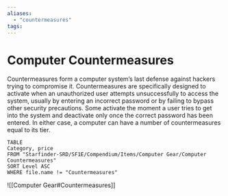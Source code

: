 ```yaml
---
aliases: 
  - "countermeasures"
tags: 
---
```


# Computer Countermeasures

Countermeasures form a computer system’s last defense against hackers trying to compromise it. Countermeasures are specifically designed to activate when an unauthorized user attempts unsuccessfully to access the system, usually by entering an incorrect password or by failing to bypass other security precautions. Some activate the moment a user tries to get into the system and deactivate only once the correct password has been entered. In either case, a computer can have a number of countermeasures equal to its tier.

``` dataview
TABLE
Category, price
FROM "Starfinder-SRD/SF1E/Compendium/Items/Computer Gear/Computer Countermeasures"
SORT Level ASC
WHERE file.name != "Countermeasures"
```

![[Computer Gear#Countermeasures]]